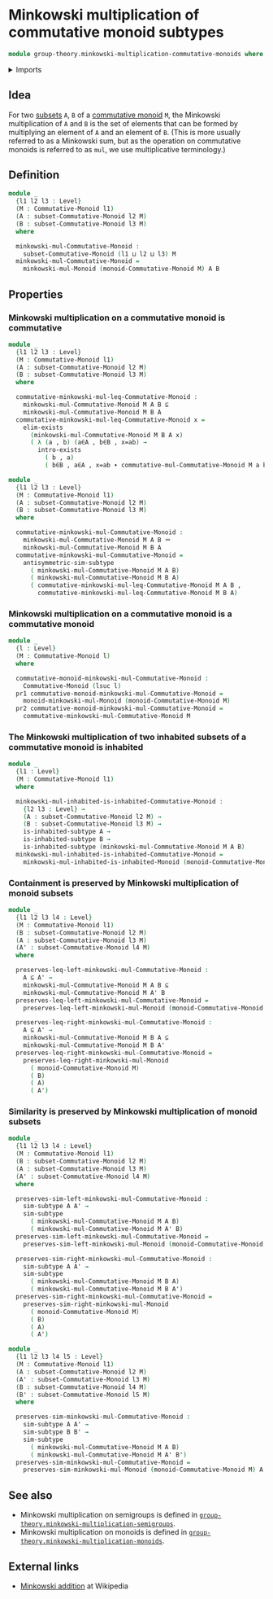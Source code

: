 # Minkowski multiplication of commutative monoid subtypes

```agda
module group-theory.minkowski-multiplication-commutative-monoids where
```

<details><summary>Imports</summary>

```agda
open import foundation.dependent-pair-types
open import foundation.existential-quantification
open import foundation.identity-types
open import foundation.inhabited-subtypes
open import foundation.powersets
open import foundation.subtypes
open import foundation.universe-levels

open import group-theory.commutative-monoids
open import group-theory.minkowski-multiplication-monoids
open import group-theory.monoids
open import group-theory.subsets-commutative-monoids
```

</details>

## Idea

For two [subsets](group-theory.subsets-commutative-monoids.md) `A`, `B` of a
[commutative monoid](group-theory.commutative-monoids.md) `M`, the Minkowski
multiplication of `A` and `B` is the set of elements that can be formed by
multiplying an element of `A` and an element of `B`. (This is more usually
referred to as a Minkowski sum, but as the operation on commutative monoids is
referred to as `mul`, we use multiplicative terminology.)

## Definition

```agda
module _
  {l1 l2 l3 : Level}
  (M : Commutative-Monoid l1)
  (A : subset-Commutative-Monoid l2 M)
  (B : subset-Commutative-Monoid l3 M)
  where

  minkowski-mul-Commutative-Monoid :
    subset-Commutative-Monoid (l1 ⊔ l2 ⊔ l3) M
  minkowski-mul-Commutative-Monoid =
    minkowski-mul-Monoid (monoid-Commutative-Monoid M) A B
```

## Properties

### Minkowski multiplication on a commutative monoid is commutative

```agda
module _
  {l1 l2 l3 : Level}
  (M : Commutative-Monoid l1)
  (A : subset-Commutative-Monoid l2 M)
  (B : subset-Commutative-Monoid l3 M)
  where

  commutative-minkowski-mul-leq-Commutative-Monoid :
    minkowski-mul-Commutative-Monoid M A B ⊆
    minkowski-mul-Commutative-Monoid M B A
  commutative-minkowski-mul-leq-Commutative-Monoid x =
    elim-exists
      (minkowski-mul-Commutative-Monoid M B A x)
      ( λ (a , b) (a∈A , b∈B , x=ab) →
        intro-exists
          ( b , a)
          ( b∈B , a∈A , x=ab ∙ commutative-mul-Commutative-Monoid M a b))

module _
  {l1 l2 l3 : Level}
  (M : Commutative-Monoid l1)
  (A : subset-Commutative-Monoid l2 M)
  (B : subset-Commutative-Monoid l3 M)
  where

  commutative-minkowski-mul-Commutative-Monoid :
    minkowski-mul-Commutative-Monoid M A B ＝
    minkowski-mul-Commutative-Monoid M B A
  commutative-minkowski-mul-Commutative-Monoid =
    antisymmetric-sim-subtype
      ( minkowski-mul-Commutative-Monoid M A B)
      ( minkowski-mul-Commutative-Monoid M B A)
      ( commutative-minkowski-mul-leq-Commutative-Monoid M A B ,
        commutative-minkowski-mul-leq-Commutative-Monoid M B A)
```

### Minkowski multiplication on a commutative monoid is a commutative monoid

```agda
module _
  {l : Level}
  (M : Commutative-Monoid l)
  where

  commutative-monoid-minkowski-mul-Commutative-Monoid :
    Commutative-Monoid (lsuc l)
  pr1 commutative-monoid-minkowski-mul-Commutative-Monoid =
    monoid-minkowski-mul-Monoid (monoid-Commutative-Monoid M)
  pr2 commutative-monoid-minkowski-mul-Commutative-Monoid =
    commutative-minkowski-mul-Commutative-Monoid M
```

### The Minkowski multiplication of two inhabited subsets of a commutative monoid is inhabited

```agda
module _
  {l1 : Level}
  (M : Commutative-Monoid l1)
  where

  minkowski-mul-inhabited-is-inhabited-Commutative-Monoid :
    {l2 l3 : Level} →
    (A : subset-Commutative-Monoid l2 M) →
    (B : subset-Commutative-Monoid l3 M) →
    is-inhabited-subtype A →
    is-inhabited-subtype B →
    is-inhabited-subtype (minkowski-mul-Commutative-Monoid M A B)
  minkowski-mul-inhabited-is-inhabited-Commutative-Monoid =
    minkowski-mul-inhabited-is-inhabited-Monoid (monoid-Commutative-Monoid M)
```

### Containment is preserved by Minkowski multiplication of monoid subsets

```agda
module _
  {l1 l2 l3 l4 : Level}
  (M : Commutative-Monoid l1)
  (B : subset-Commutative-Monoid l2 M)
  (A : subset-Commutative-Monoid l3 M)
  (A' : subset-Commutative-Monoid l4 M)
  where

  preserves-leq-left-minkowski-mul-Commutative-Monoid :
    A ⊆ A' →
    minkowski-mul-Commutative-Monoid M A B ⊆
    minkowski-mul-Commutative-Monoid M A' B
  preserves-leq-left-minkowski-mul-Commutative-Monoid =
    preserves-leq-left-minkowski-mul-Monoid (monoid-Commutative-Monoid M) B A A'

  preserves-leq-right-minkowski-mul-Commutative-Monoid :
    A ⊆ A' →
    minkowski-mul-Commutative-Monoid M B A ⊆
    minkowski-mul-Commutative-Monoid M B A'
  preserves-leq-right-minkowski-mul-Commutative-Monoid =
    preserves-leq-right-minkowski-mul-Monoid
      ( monoid-Commutative-Monoid M)
      ( B)
      ( A)
      ( A')
```

### Similarity is preserved by Minkowski multiplication of monoid subsets

```agda
module _
  {l1 l2 l3 l4 : Level}
  (M : Commutative-Monoid l1)
  (B : subset-Commutative-Monoid l2 M)
  (A : subset-Commutative-Monoid l3 M)
  (A' : subset-Commutative-Monoid l4 M)
  where

  preserves-sim-left-minkowski-mul-Commutative-Monoid :
    sim-subtype A A' →
    sim-subtype
      ( minkowski-mul-Commutative-Monoid M A B)
      ( minkowski-mul-Commutative-Monoid M A' B)
  preserves-sim-left-minkowski-mul-Commutative-Monoid =
    preserves-sim-left-minkowski-mul-Monoid (monoid-Commutative-Monoid M) B A A'

  preserves-sim-right-minkowski-mul-Commutative-Monoid :
    sim-subtype A A' →
    sim-subtype
      ( minkowski-mul-Commutative-Monoid M B A)
      ( minkowski-mul-Commutative-Monoid M B A')
  preserves-sim-right-minkowski-mul-Commutative-Monoid =
    preserves-sim-right-minkowski-mul-Monoid
      ( monoid-Commutative-Monoid M)
      ( B)
      ( A)
      ( A')

module _
  {l1 l2 l3 l4 l5 : Level}
  (M : Commutative-Monoid l1)
  (A : subset-Commutative-Monoid l2 M)
  (A' : subset-Commutative-Monoid l3 M)
  (B : subset-Commutative-Monoid l4 M)
  (B' : subset-Commutative-Monoid l5 M)
  where

  preserves-sim-minkowski-mul-Commutative-Monoid :
    sim-subtype A A' →
    sim-subtype B B' →
    sim-subtype
      ( minkowski-mul-Commutative-Monoid M A B)
      ( minkowski-mul-Commutative-Monoid M A' B')
  preserves-sim-minkowski-mul-Commutative-Monoid =
    preserves-sim-minkowski-mul-Monoid (monoid-Commutative-Monoid M) A A' B B'
```

## See also

- Minkowski multiplication on semigroups is defined in
  [`group-theory.minkowski-multiplication-semigroups`](group-theory.minkowski-multiplication-semigroups.md).
- Minkowski multiplication on monoids is defined in
  [`group-theory.minkowski-multiplication-monoids`](group-theory.minkowski-multiplication-monoids.md).

## External links

- [Minkowski addition](https://en.wikipedia.org/wiki/Minkowski_addition) at
  Wikipedia
